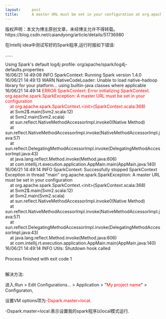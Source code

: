 ```yaml
---
layout:     post
title:      A master URL must be set in your configuration at org.apache.spark.SparkContext.(SparkContext.
---
```

<div id="article_content" class="article_content clearfix csdn-tracking-statistics" data-pid="blog" data-mod="popu_307" data-dsm="post">
								<div class="article-copyright">
					版权声明：本文为博主原创文章，未经博主允许不得转载。					https://blog.csdn.net/caiandyong/article/details/51736980				</div>
								            <link rel="stylesheet" href="https://csdnimg.cn/release/phoenix/template/css/ck_htmledit_views-f76675cdea.css">
						<div class="htmledit_views" id="content_views">
                
<p><span style="font-size:14px;">在Intellij idea中测试写好的Spark程序,运行时报如下错误:<br></span></p>
<p><span style="font-size:14px;">......</span></p>
<span style="font-size:14px;">Using Spark's default log4j profile: org/apache/spark/log4j-defaults.properties<br>
16/06/21 14:49:08 INFO SparkContext: Running Spark version 1.4.0<br>
16/06/21 14:49:13 WARN NativeCodeLoader: Unable to load native-hadoop library for your platform... using builtin-java classes where applicable<br>
16/06/21 14:49:14 <span style="color:#FF0000;">ERROR SparkContext: Error initializing SparkContext.<br>
org.apache.spark.SparkException: A master URL must be set in your configuration<br>
    at org.apache.spark.SparkContext.&lt;init&gt;(SparkContext.scala:368)</span><br>
    at Svm2$.main(Svm2.scala:12)<br>
    at Svm2.main(Svm2.scala)<br>
    at sun.reflect.NativeMethodAccessorImpl.invoke0(Native Method)<br>
    at sun.reflect.NativeMethodAccessorImpl.invoke(NativeMethodAccessorImpl.java:57)<br>
    at sun.reflect.DelegatingMethodAccessorImpl.invoke(DelegatingMethodAccessorImpl.java:43)<br>
    at java.lang.reflect.Method.invoke(Method.java:606)<br>
    at com.intellij.rt.execution.application.AppMain.main(AppMain.java:140)<br>
16/06/21 14:49:14 INFO SparkContext: Successfully stopped SparkContext<br>
Exception in thread "main" org.apache.spark.SparkException: A master URL must be set in your configuration<br>
    at org.apache.spark.SparkContext.&lt;init&gt;(SparkContext.scala:368)<br>
    at Svm2$.main(Svm2.scala:12)<br>
    at Svm2.main(Svm2.scala)<br>
    at sun.reflect.NativeMethodAccessorImpl.invoke0(Native Method)<br>
    at sun.reflect.NativeMethodAccessorImpl.invoke(NativeMethodAccessorImpl.java:57)<br>
    at sun.reflect.DelegatingMethodAccessorImpl.invoke(DelegatingMethodAccessorImpl.java:43)<br>
    at java.lang.reflect.Method.invoke(Method.java:606)<br>
    at com.intellij.rt.execution.application.AppMain.main(AppMain.java:140)<br>
16/06/21 14:49:14 INFO Utils: Shutdown hook called<br><br>
Process finished with exit code 1<br><br></span>
<p><span style="font-size:14px;">解决方法:</span></p>
<p><span style="font-size:14px;">进入:Run &gt; Edit Configurations... &gt; Application &gt; "<span style="color:#FF0000;">My project name</span>" &gt; Configuraton,</span></p>
<p><span style="font-size:14px;">设置VM options项为<span style="color:#FF0000;">-Dspark.master=local</span>.</span></p>
<p><span style="font-size:14px;">-Dspark.master=local:表示设置我的spark程序以local模式运行.<br></span></p>
<p><br></p>
<p><br></p>
<p><span style="font-size:14px;"><br></span></p>
            </div>
                </div>